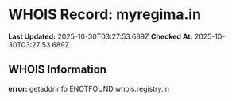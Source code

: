 # WHOIS Record: myregima.in

**Last Updated:** 2025-10-30T03:27:53.689Z
**Checked At:** 2025-10-30T03:27:53.689Z

## WHOIS Information

**error:** getaddrinfo ENOTFOUND whois.registry.in

